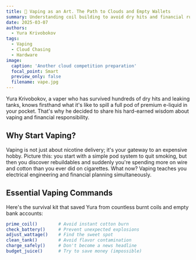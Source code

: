 ```yaml
---
title: 💨 Vaping as an Art. The Path to Clouds and Empty Wallets
summary: Understanding coil building to avoid dry hits and financial ruin.
date: 2025-03-07
authors:
  - Yura Krivobokov
tags:
  - Vaping
  - Cloud Chasing
  - Hardware
image:
  caption: 'Another cloud competition preparation'
  focal_point: Smart
  preview_only: false
  filename: vape.jpg
---
```


Yura Krivobokov, a vaper who has survived hundreds of dry hits and leaking tanks, knows firsthand what it's like to spill a full pod of premium e-liquid in your pocket. That's why he decided to share his hard-earned wisdom about vaping and financial responsibility.

## Why Start Vaping?

Vaping is not just about nicotine delivery; it's your gateway to an expensive hobby. Picture this: you start with a simple pod system to quit smoking, but then you discover rebuildables and suddenly you're spending more on wire and cotton than you ever did on cigarettes. What now? Vaping teaches you electrical engineering and financial planning simultaneously.

## Essential Vaping Commands

Here's the survival kit that saved Yura from countless burnt coils and empty bank accounts:

```bash
prime_coil()        # Avoid instant cotton burn
check_battery()     # Prevent unexpected explosions
adjust_wattage()    # Find the sweet spot
clean_tank()        # Avoid flavor contamination
charge_safely()     # Don't become a news headline
budget_juice()      # Try to save money (impossible)
